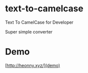 # text-to-camelcase
Text To CamelCase for Developer

Super simple converter

# Demo
[http://heonny.xyz/](demo)
